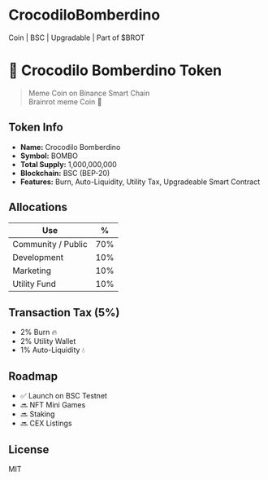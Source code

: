 # CrocodiloBomberdino
Coin | BSC | Upgradable | Part of $BROT
# 🐊 Crocodilo Bomberdino Token

> Meme Coin on Binance Smart Chain  
> Brainrot meme Coin 🚀

## Token Info
- **Name:** Crocodilo Bomberdino
- **Symbol:** BOMBO
- **Total Supply:** 1,000,000,000
- **Blockchain:** BSC (BEP-20)
- **Features:** Burn, Auto-Liquidity, Utility Tax, Upgradeable Smart Contract

## Allocations
| Use                  | %    |
|----------------------|------|
| Community / Public   | 70%  |
| Development          | 10%  |
| Marketing            | 10%  |
| Utility Fund         | 10%  |

## Transaction Tax (5%)
- 2% Burn 🔥  
- 2% Utility Wallet  
- 1% Auto-Liquidity 💧

## Roadmap
- ✅ Launch on BSC Testnet
- 🔜 NFT Mini Games
- 🔜 Staking
- 🔜 CEX Listings

## License
MIT
